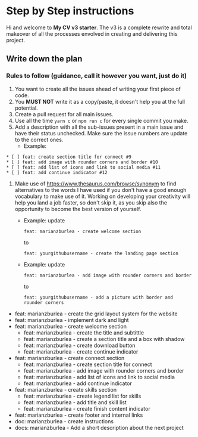# Step by Step instructions

Hi and welcome to **My CV v3 starter**. The v3 is a complete rewrite and total makeover of all the processes envolved in creating and delivering this project.

## Write down the plan

### Rules to follow (guidance, call it however you want, just do it)

1. You want to create all the issues ahead of writing your first piece of code.
1. You **MUST NOT** write it as a copy/paste, it doesn't help you at the full potential.
1. Create a pull request for all main issues.
1. Use all the time `yarn c` or `npm run c` for every single commit you make.
1. Add a description with all the sub-issues present in a main issue and have their status unchecked. Make sure the issue numbers are update to the correct ones.
    * Example:
```
* [ ] feat: create section title for connect #9 
* [ ] feat: add image with rounder corners and border #10
* [ ] feat: add list of icons and link to social media #11
* [ ] feat: add continue indicator #12
```

1. Make use of https://www.thesaurus.com/browse/synonym to find alternatives to the words I have used if you don't have a good enough vocabulary to make use of it. Working on developing your creativity will help you land a job faster, so don't skip it, as you skip also the opportunity to become the best version of yourself.
    * Example: update 
    
      `feat: marianzburlea - create welcome section` 
      
      to 
      
      `feat: yourgithubusername - create the landing page section`
    * Example: update 
    
      `feat: marianzburlea - add image with rounder corners and border` 
      
      to 
      
      `feat: yourgithubusername - add a picture with border and rounder corners`

* feat: marianzburlea - create the grid layout system for the website
* feat: marianzburlea - implement dark and light
* feat: marianzburlea - create welcome section
  * feat: marianzburlea - create the title and subtittle
  * feat: marianzburlea - create a section title and a box with shadow
  * feat: marianzburlea - create download button
  * feat: marianzburlea - create continue indicator
* feat: marianzburlea - create connect section
  * feat: marianzburlea - create section title for connect
  * feat: marianzburlea - add image with rounder corners and border
  * feat: marianzburlea - add list of icons and link to social media
  * feat: marianzburlea - add continue indicator
* feat: marianzburlea - create skills section
  * feat: marianzburlea - create legend list for skills
  * feat: marianzburlea - add title and skill list
  * feat: marianzburlea - create finish content indicator
* feat: marianzburlea - create footer and internal links
* doc: marianzburlea - create instructions
* docs: marianzburlea - Add a short description about the next project
